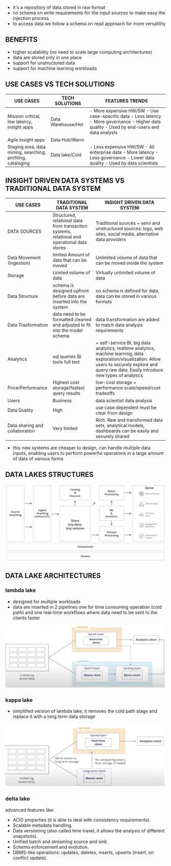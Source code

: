 
- it's a repository of data stored in raw format
- no schema on write requirements for the input sources to make easy the injection process
- to access data we follow a  schema on read approach for more versatility

## BENEFITS

- higher scalability (no need to scale large computing architectures)
- data are stored only in one place 
- support for unstructured data
- support for machine learning workloads

## USE CASES VS TECH SOLUTIONS

| USE CASES                                                   | TECH SOLUTIONS     | FEATURES TRENDS                                                                                                                              |
|-------------------------------------------------------------|--------------------|----------------------------------------------------------------------------------------------------------------------------------------------|
| Mission critical, low latency, insight apps                 | Data Warehouse/Hot | - More expensive HW/SW - Use case-specific data - Less latency - More governance - Higher data quality - Used by end-users and data analysts |
| Agile insight apps                                          | Data Hub/Warm      |                                                                                                                                              |
| Staging area, data mining, searching, profiling, cataloging | Data lake/Cold     | - Less expensive HW/SW - All enterprise data - More latency - Less governance - Lower data quality - Used by data scientists                 |


## INSIGHT DRIVEN DATA SYSTEMS VS TRADITIONAL DATA SYSTEM

| USE CASES                      | TRADITIONAL DATA SYSTEM                                                                      | INSIGHT DRIVEN DATA SYSTEM                                                                                                                                                                               |
|--------------------------------|----------------------------------------------------------------------------------------------|----------------------------------------------------------------------------------------------------------------------------------------------------------------------------------------------------------|
| DATA SOURCES                   | Structured, relational data from transaction systems, relational and operational data stores | Traditional sources + semi and unstructured sources: logs, web sites, social media, alternative data providers                                                                                           |
| Data Movement (Ingestion)      | limited Amount of data that can be moved                                                     | Unlimited volume of data that can be moved inside the system                                                                                                                                             |
| Storage                        | Limited volume of data                                                                       | Virtually unlimited volume of data                                                                                                                                                                       |
| Data Structure                 | schema is designed upfront before data are inserted into the system                          | no schema is defined for data, data can be stored in various formats                                                                                                                                     |
| Data Trasformation             | data need to be formatted cleaned and adjusted to fit into the model schema                  | data transformation are added to match data analysis requirements                                                                                                                                        |
| Analytics                      | sql queries BI tools full text                                                               | + self-service BI, big data analytics, realtime analytics, machine learning, data exploration/visualization. Allow users to securely explore and query raw data. Easily introduce new types of analytics |
| Price/Performance              | Highest cost storage/fastest query results                                                   | low-cost storage + performance scale/speed/cost tradeoffs                                                                                                                                                |
| Users                          | Business                                                                                     | data scientist data analysis                                                                                                                                                                             |
| Data Quality                   | High                                                                                         | use case dependent must be clear from design                                                                                                                                                             |
| Data sharing and collaboration | Very limited                                                                                 | Rich. Raw and transformed data sets, analytical models, dashboards can be easily and securely shared                                                                                                     |


- this new systems are cheaper to design, can handle multiple data inputs, enabling users to perform powerful operations in a large amount of data of various forms

## DATA LAKES STRUCTURES

![](../assets/Pasted%20image%2020231017155132.png)


## DATA LAKE ARCHITECTURES

### lambda lake

- designed for multiple workloads 
- data are inserted in 2 pipelines one for time consuming operation (cold path) and one real-time workflows where data need to be sent to the clients faster 

![](../assets/Pasted%20image%2020231017165627.png)

### kappa lake

-  simplified version of lambda lake, it removes the cold path stage and replace it with a long term data storage

![](../assets/Pasted%20image%2020231017165903.png)

### delta lake

advanced features like:

- ACID properties (it is able to deal with consistency requirements).
- Scalable metadata handling.
- Data versioning (also called time travel, it allows the analysis of different snapshots).
- Unified batch and streaming source and sink.
- Schema enforcement and evolution.
- DBMS-like operations: updates, deletes, inserts, upserts (insert, on conflict update).
